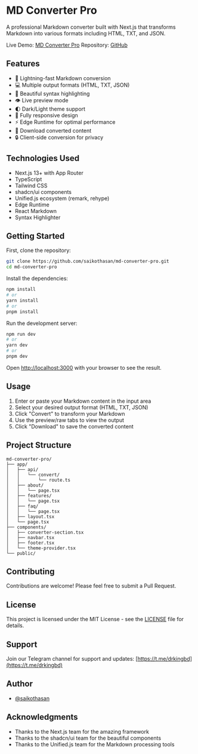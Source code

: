 # MD Converter Pro

A professional Markdown converter built with Next.js that transforms Markdown into various formats including HTML, TXT, and JSON.

Live Demo: [MD Converter Pro](https://md-converter-pro.pages.dev/)
Repository: [GitHub](https://github.com/saikothasan/md-converter-pro)

## Features

- 🚀 Lightning-fast Markdown conversion
- 💻 Multiple output formats (HTML, TXT, JSON)
- 🎨 Beautiful syntax highlighting
- 👁️ Live preview mode
- 🌓 Dark/Light theme support
- 📱 Fully responsive design
- ⚡ Edge Runtime for optimal performance
- 💾 Download converted content
- 🔒 Client-side conversion for privacy

## Technologies Used

- Next.js 13+ with App Router
- TypeScript
- Tailwind CSS
- shadcn/ui components
- Unified.js ecosystem (remark, rehype)
- Edge Runtime
- React Markdown
- Syntax Highlighter

## Getting Started

First, clone the repository:

```bash
git clone https://github.com/saikothasan/md-converter-pro.git
cd md-converter-pro
```

Install the dependencies:

```bash
npm install
# or
yarn install
# or
pnpm install
```

Run the development server:

```bash
npm run dev
# or
yarn dev
# or
pnpm dev
```

Open [http://localhost:3000](http://localhost:3000) with your browser to see the result.

## Usage

1. Enter or paste your Markdown content in the input area
2. Select your desired output format (HTML, TXT, JSON)
3. Click "Convert" to transform your Markdown
4. Use the preview/raw tabs to view the output
5. Click "Download" to save the converted content

## Project Structure

```
md-converter-pro/
├── app/
│   ├── api/
│   │   └── convert/
│   │       └── route.ts
│   ├── about/
│   │   └── page.tsx
│   ├── features/
│   │   └── page.tsx
│   ├── faq/
│   │   └── page.tsx
│   ├── layout.tsx
│   └── page.tsx
├── components/
│   ├── converter-section.tsx
│   ├── navbar.tsx
│   ├── footer.tsx
│   └── theme-provider.tsx
└── public/
```

## Contributing

Contributions are welcome! Please feel free to submit a Pull Request.

## License

This project is licensed under the MIT License - see the [LICENSE](LICENSE) file for details.

## Support

Join our Telegram channel for support and updates: [https://t.me/drkingbd](https://t.me/drkingbd)

## Author

- [@saikothasan](https://github.com/saikothasan)

## Acknowledgments

- Thanks to the Next.js team for the amazing framework
- Thanks to the shadcn/ui team for the beautiful components
- Thanks to the Unified.js team for the Markdown processing tools
